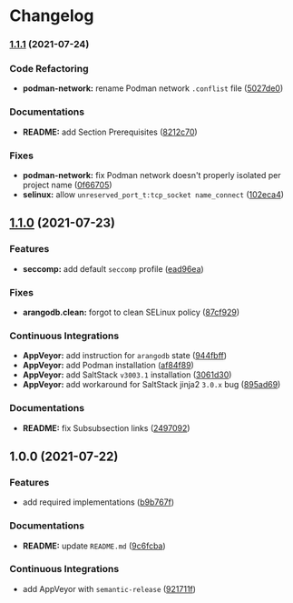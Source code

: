# Changelog

### [1.1.1](https://github.com/extra2000/arangodb-formula/compare/v1.1.0...v1.1.1) (2021-07-24)


### Code Refactoring

* **podman-network:** rename Podman network `.conflist` file ([5027de0](https://github.com/extra2000/arangodb-formula/commit/5027de024ee1e15944b9fcd95e7101909e14e634))


### Documentations

* **README:** add Section Prerequisites ([8212c70](https://github.com/extra2000/arangodb-formula/commit/8212c708d092ebdc2202a9f4ceeb1c73d75cfda5))


### Fixes

* **podman-network:** fix Podman network doesn't properly isolated per project name ([0f66705](https://github.com/extra2000/arangodb-formula/commit/0f66705b5bde6c791ac00b8ffb8532466e5bee35))
* **selinux:** allow `unreserved_port_t:tcp_socket name_connect` ([102eca4](https://github.com/extra2000/arangodb-formula/commit/102eca454941068fa5522815a1b6a2d34039451d))

## [1.1.0](https://github.com/extra2000/arangodb-formula/compare/v1.0.0...v1.1.0) (2021-07-23)


### Features

* **seccomp:** add default `seccomp` profile ([ead96ea](https://github.com/extra2000/arangodb-formula/commit/ead96eae4e2052e8a50763955f8ab77096c9d22c))


### Fixes

* **arangodb.clean:** forgot to clean SELinux policy ([87cf929](https://github.com/extra2000/arangodb-formula/commit/87cf92963c8d65f26fa7fbf23455ce505350d1f5))


### Continuous Integrations

* **AppVeyor:** add instruction for `arangodb` state ([944fbff](https://github.com/extra2000/arangodb-formula/commit/944fbffcc98b4ac032a5bd0d0dc76fd9c5032e19))
* **AppVeyor:** add Podman installation ([af84f89](https://github.com/extra2000/arangodb-formula/commit/af84f898a37740997b00ba7a4ef2760e57453c52))
* **AppVeyor:** add SaltStack `v3003.1` installation ([3061d30](https://github.com/extra2000/arangodb-formula/commit/3061d3003e3b3845084f14e817dc008f878d03a0))
* **AppVeyor:** add workaround for SaltStack jinja2 `3.0.x` bug ([895ad69](https://github.com/extra2000/arangodb-formula/commit/895ad69c486cd2c2fba73437fc66b0afb5ab50ac))


### Documentations

* **README:** fix Subsubsection links ([2497092](https://github.com/extra2000/arangodb-formula/commit/249709241dff0abe71608beb8b3d2c9748bd714f))

## 1.0.0 (2021-07-22)


### Features

* add required implementations ([b9b767f](https://github.com/extra2000/arangodb-formula/commit/b9b767fdb7aee36646e90c6998527d2dbc2ec0f8))


### Documentations

* **README:** update `README.md` ([9c6fcba](https://github.com/extra2000/arangodb-formula/commit/9c6fcba39202ebabda4fbed2ea9cf0177e228548))


### Continuous Integrations

* add AppVeyor with `semantic-release` ([921711f](https://github.com/extra2000/arangodb-formula/commit/921711f382e756cea884e59dee1753cc02fa3d3d))
